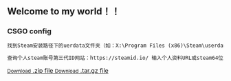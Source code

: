 ## Welcome to my world！！


### CSGO config
```markdown
找到Steam安装路径下的uerdata文件夹（如：X:\Program Files (x86)\Steam\userdata）

查询个人steam账号第三代ID网站：https://steamid.io/ 输入个人资料URL或steam64位ID后，点击“lookup”，名为steamID3的就是ID

```


<a href="https://github.com/pages-themes/architect/zipball/master" class="button">
              <small>Download</small>
              .zip file
            </a>

<a href="https://github.com/pages-themes/architect/tarball/master" class="button">
              <small>Download</small>
              .tar.gz file
            </a>
